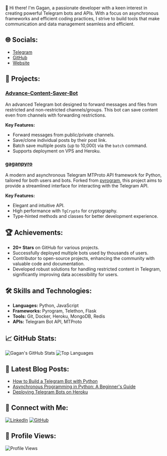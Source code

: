
👋 Hi there! I'm Gagan, a passionate developer with a keen interest in creating powerful Telegram bots and APIs. With a focus on asynchronous frameworks and efficient coding practices, I strive to build tools that make communication and data management seamless and efficient.

## 🌐 Socials:
- [Telegram](https://t.me/devgaganin)
- [GitHub](https://github.com/devgaganin)
- [Website](https://devgagan.in)

## 🚀 Projects:

### [Advance-Content-Saver-Bot](https://github.com/devgaganin/Advance-Content-Saver-Bot)
An advanced Telegram bot designed to forward messages and files from restricted and non-restricted channels/groups. This bot can save content even from channels with forwarding restrictions.

**Key Features:**
- Forward messages from public/private channels.
- Save/clone individual posts by their post link.
- Batch save multiple posts (up to 10,000) via the `batch` command.
- Supports deployment on VPS and Heroku.

### [gaganpyro](https://github.com/devgaganin/gaganpyro)
A modern and asynchronous Telegram MTProto API framework for Python, tailored for both users and bots. Forked from [pyrogram](https://github.com/pyrogram/pyrogram), this project aims to provide a streamlined interface for interacting with the Telegram API.

**Key Features:**
- Elegant and intuitive API.
- High performance with `TgCrypto` for cryptography.
- Type-hinted methods and classes for better development experience.

## 🏆 Achievements:
- **20+ Stars** on GitHub for various projects.
- Successfully deployed multiple bots used by thousands of users.
- Contributor to open-source projects, enhancing the community with valuable code and documentation.
- Developed robust solutions for handling restricted content in Telegram, significantly improving data accessibility for users.

## 🛠️ Skills and Technologies:
- **Languages:** Python, JavaScript
- **Frameworks:** Pyrogram, Telethon, Flask
- **Tools:** Git, Docker, Heroku, MongoDB, Redis
- **APIs:** Telegram Bot API, MTProto

## 📈 GitHub Stats:
![Gagan's GitHub Stats](https://github-readme-stats.vercel.app/api?username=devgaganin&show_icons=true&theme=radical)
![Top Languages](https://github-readme-stats.vercel.app/api/top-langs/?username=devgaganin&layout=compact&theme=radical)

## 📝 Latest Blog Posts:
- [How to Build a Telegram Bot with Python](https://devgagan.in/blog/how-to-build-a-telegram-bot-with-python)
- [Asynchronous Programming in Python: A Beginner's Guide](https://devgagan.in/blog/async-programming-python)
- [Deploying Telegram Bots on Heroku](https://devgagan.in/blog/deploy-telegram-bots-on-heroku)

## 🔗 Connect with Me:
[![LinkedIn](https://img.shields.io/badge/LinkedIn-000?style=for-the-badge&logo=linkedin&logoColor=0A66C2)](https://www.linkedin.com/in/devgagan/)
[![GitHub](https://img.shields.io/badge/GitHub-000?style=for-the-badge&logo=github&logoColor=white)](https://github.com/devgaganin)

## 🎨 Profile Views:
![Profile Views](https://komarev.com/ghpvc/?username=devgaganin&color=brightgreen)

